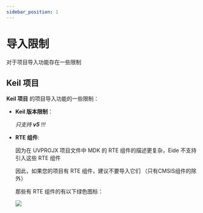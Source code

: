 ```yaml
---
sidebar_position: 1
---
```


# 导入限制

对于项目导入功能存在一些限制

## Keil 项目

**Keil 项目** 的项目导入功能的一些限制：

- **Keil 版本限制**：

  *只支持 **v5** !!!*

- **RTE 组件**:

  因为在 UVPROJX 项目文件中 MDK 的 RTE 组件的描述更复杂，Eide 不支持引入这些 RTE 组件

  因此，如果您的项目有 RTE 组件，建议不要导入它们 （只有CMSIS组件的除外）
  
  那些有 RTE 组件的有以下绿色图标：

  ![](https://discuss.em-ide.com/assets/files/2022-05-11/1652277659-209867-image.png)

